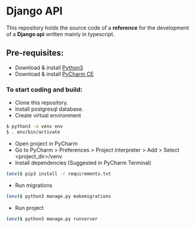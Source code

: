 # Django API

This repository holds the source code of a **reference** for the development of a **Django api** written mainly in typescript.

## Pre-requisites:

 * Download & install [Python3](https://www.python.org/downloads/)
 * Download & install [PyCharm CE](https://www.jetbrains.com/pycharm/download/)

### To start coding and build:

 * Clone this repository.
 * Install postgresql database.
 * Create virtual environment
  ```bash
 $ python3 -m venv env
 $ . env/bin/activate
 ```
 * Open project in PyCharm
 * Go to PyCharm > Preferences > Project interpreter > Add > Select <project_dir>/venv
 * Install dependencies (Suggested in PyCharm Terminal)
 ```bash
(env)$ pip3 install -r requirements.txt
 ```
 * Run migrations
 ```bash
(env)$ python3 manage.py makemigrations
 ```
 * Run project
```bash
(env)$ python3 manage.py runserver
 ```